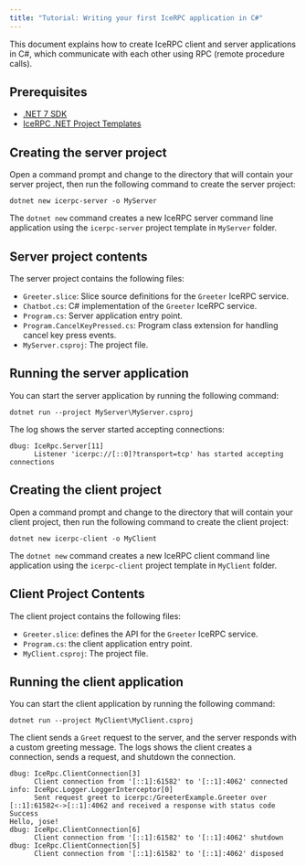 ```yaml
---
title: "Tutorial: Writing your first IceRPC application in C#"
---
```


This document explains how to create IceRPC client and server applications in C#, which communicate with each other using
RPC (remote procedure calls).

## Prerequisites

- [.NET 7 SDK](https://dotnet.microsoft.com/en-us/download/dotnet/7.0)
- [IceRPC .NET Project Templates](https://www.nuget.org/packages/IceRpc.ProjectTemplates)

## Creating the server project

Open a command prompt and change to the directory that will contain your server project, then run the following command to
create the server project:

```shell
dotnet new icerpc-server -o MyServer
```

The `dotnet new` command creates a new IceRPC server command line application using the `icerpc-server` project template in
`MyServer` folder.

## Server project contents

The server project contains the following files:

- `Greeter.slice`: Slice source definitions for the `Greeter` IceRPC service.
- `Chatbot.cs`: C# implementation of the `Greeter` IceRPC service.
- `Program.cs`: Server application entry point.
- `Program.CancelKeyPressed.cs`: Program class extension for handling cancel key press events.
- `MyServer.csproj`: The project file.

## Running the server application

You can start the server application by running the following command:

```shell
dotnet run --project MyServer\MyServer.csproj
```

The log shows the server started accepting connections:

```shell
dbug: IceRpc.Server[11]
      Listener 'icerpc://[::0]?transport=tcp' has started accepting connections
```

## Creating the client project

Open a command prompt and change to the directory that will contain your client project, then run the following command to
create the client project:

```shell
dotnet new icerpc-client -o MyClient
```

The `dotnet new` command creates a new IceRPC client command line application using the `icerpc-client` project template in
`MyClient` folder.

## Client Project Contents

The client project contains the following files:

- `Greeter.slice`: defines the API for the `Greeter` IceRPC service.
- `Program.cs`: the client application entry point.
- `MyClient.csproj`: The project file.

## Running the client application

You can start the client application by running the following command:

```shell
dotnet run --project MyClient\MyClient.csproj
```

The client sends a `Greet` request to the server, and the server responds with a custom greeting message. The logs shows the
client creates a connection, sends a request, and shutdown the connection.

```shell
dbug: IceRpc.ClientConnection[3]
      Client connection from '[::1]:61582' to '[::1]:4062' connected
info: IceRpc.Logger.LoggerInterceptor[0]
      Sent request greet to icerpc:/GreeterExample.Greeter over [::1]:61582<->[::1]:4062 and received a response with status code Success
Hello, jose!
dbug: IceRpc.ClientConnection[6]
      Client connection from '[::1]:61582' to '[::1]:4062' shutdown
dbug: IceRpc.ClientConnection[5]
      Client connection from '[::1]:61582' to '[::1]:4062' disposed
```
